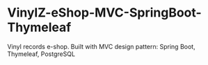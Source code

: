 # VinylZ-eShop-MVC-SpringBoot-Thymeleaf
Vinyl records e-shop. Built with MVC design pattern: Spring Boot, Thymeleaf, PostgreSQL
